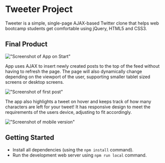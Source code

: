 # Tweeter Project

Tweeter is a simple, single-page AJAX-based Twitter clone that helps web bootcamp students get comfortable using jQuery, HTML5 and CSS3.

## Final Product

!["Screenshot of App on Start"](https://github.com/wootang9/TweeterApp/blob/master/public/docs/On-Start-Up.png)


App uses AJAX to insert newly created posts to the top of the feed without having to refresh the page. The page will also dynamically change depending on the viewport of the user, supporting smaller tablet sized screens or desktop screens.


!["Screenshot of first post"](https://github.com/wootang9/TweeterApp/blob/master/public/docs/First-Post.png?raw=true)

The app also highlights a tweet on hover and keeps track of how many characters are left for your tweet! It has responsive design to meet the requirements of the users device, adjusting to fit accordingly.

!["Screenshot of mobile version"](https://github.com/wootang9/TweeterApp/blob/master/public/docs/mobile-view.png?raw=true)


## Getting Started

- Install all dependencies (using the `npm install` command).
- Run the development web server using `npm run local` command.

